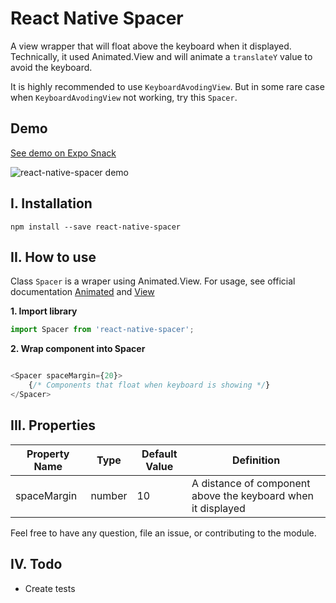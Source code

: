 # React Native Spacer

A view wrapper that will float above the keyboard when it displayed. Technically, it used Animated.View and will animate a `translateY` value to avoid the keyboard.

It is highly recommended to use `KeyboardAvodingView`. But in some rare case when `KeyboardAvodingView` not working, try this `Spacer`. 

## Demo

[See demo on Expo Snack](https://snack.expo.io/rk3f3lNZQ)
 
![react-native-spacer demo](https://media.giphy.com/media/1rLwVHQufUoFzxyNeT/giphy.gif)


## I. Installation 
```ssh
npm install --save react-native-spacer
```

## II. How to use

Class `Spacer` is a wraper using Animated.View. For usage, see official documentation [Animated](https://facebook.github.io/react-native/docs/animated.html) and [View](https://facebook.github.io/react-native/docs/view.html)

__1. Import library__

```javascript
import Spacer from 'react-native-spacer';
```

__2. Wrap component into Spacer__

```javascript

<Spacer spaceMargin={20}>
    {/* Components that float when keyboard is showing */}
</Spacer>
```

## III. Properties

| Property Name | Type     | Default Value | Definition | 
| ------------- | -------- | ------------- |----------- |
| spaceMargin   |  number  | 10            | A distance of component above the keyboard when it displayed |

Feel free to have any question, file an issue, or contributing to the module.

## IV. Todo

- Create tests